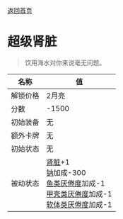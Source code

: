 [返回首页](index.md)  
# 超级肾脏  
> 饮用海水对你来说毫无问题。  
  
名称  |  值  
----  |  ----  
解锁价格  |  2月亮  
分数  |  -1500  
初始装备  |  无  
额外卡牌  |  无  
初始状态  |  无  
被动状态  |  [肾脏](IfKidneys.md)+1<br>[钠](Sodium.md)加成-300<br>[鱼类<nobr>厌倦度</nobr>](SaturationFish.md)加成-1<br>[甲壳类<nobr>厌倦度</nobr>](SaturationCrustaceans.md)加成-1<br>[软体类<nobr>厌倦度</nobr>](SaturationMollusks.md)加成-1  
